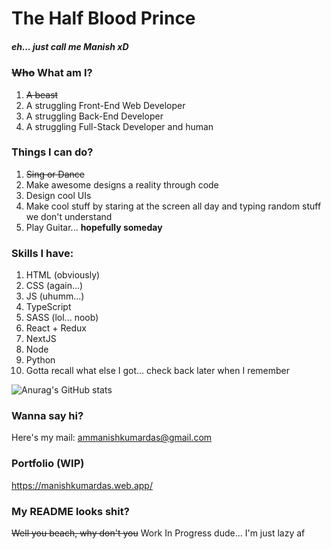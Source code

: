 # The Half Blood Prince
##### eh... just call me Manish xD


### <del>Who</del> What am I?
1. <del>A beast</del>   
1. A struggling Front-End Web Developer
1. A struggling Back-End Developer
2. A struggling Full-Stack Developer and human

### Things I can do?
1. <del>Sing or Dance</del>
1. Make awesome designs a reality through code
1. Design cool UIs
2. Make cool stuff by staring at the screen all day and typing random stuff we don't understand
3. Play Guitar... **hopefully someday**


### Skills I have:
1. HTML (obviously)
2. CSS (again...)
3. JS (uhumm...)
4. TypeScript
5. SASS (lol... noob)
6. React + Redux
7. NextJS
8. Node
9. Python
10. Gotta recall what else I got... check back later when I remember

![Anurag's GitHub stats](https://github-readme-stats.vercel.app/api?username=the-halfbloodprince&theme=midnight-purple&show_icons=true)

### Wanna say hi?
Here's my mail: ammanishkumardas@gmail.com

### Portfolio (WIP)
https://manishkumardas.web.app/

### My README looks shit?
<del>Well you beach, why don't you</del> Work In Progress dude... I'm just lazy af




